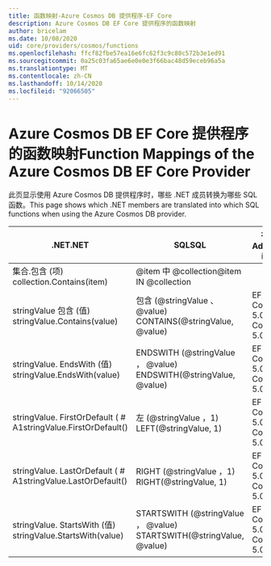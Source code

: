 ```yaml
---
title: 函数映射-Azure Cosmos DB 提供程序-EF Core
description: Azure Cosmos DB EF Core 提供程序的函数映射
author: bricelam
ms.date: 10/08/2020
uid: core/providers/cosmos/functions
ms.openlocfilehash: ffcf82fbe57ea16e6fc62f3c9c80c572b3e1ed91
ms.sourcegitcommit: 0a25c03fa65ae6e0e0e3f66bac48d59eceb96a5a
ms.translationtype: MT
ms.contentlocale: zh-CN
ms.lasthandoff: 10/14/2020
ms.locfileid: "92066505"
---
```

# <a name="function-mappings-of-the-azure-cosmos-db-ef-core-provider"></a><span data-ttu-id="52297-103">Azure Cosmos DB EF Core 提供程序的函数映射</span><span class="sxs-lookup"><span data-stu-id="52297-103">Function Mappings of the Azure Cosmos DB EF Core Provider</span></span>

<span data-ttu-id="52297-104">此页显示使用 Azure Cosmos DB 提供程序时，哪些 .NET 成员转换为哪些 SQL 函数。</span><span class="sxs-lookup"><span data-stu-id="52297-104">This page shows which .NET members are translated into which SQL functions when using the Azure Cosmos DB provider.</span></span>

<span data-ttu-id="52297-105">.NET</span><span class="sxs-lookup"><span data-stu-id="52297-105">.NET</span></span>                          | <span data-ttu-id="52297-106">SQL</span><span class="sxs-lookup"><span data-stu-id="52297-106">SQL</span></span>                              | <span data-ttu-id="52297-107">在</span><span class="sxs-lookup"><span data-stu-id="52297-107">Added in</span></span>
----------------------------- | -------------------------------- | --------
<span data-ttu-id="52297-108">集合.包含 (项) </span><span class="sxs-lookup"><span data-stu-id="52297-108">collection.Contains(item)</span></span>     | <span data-ttu-id="52297-109">@item 中 @collection</span><span class="sxs-lookup"><span data-stu-id="52297-109">@item IN @collection</span></span>
<span data-ttu-id="52297-110">stringValue 包含 (值) </span><span class="sxs-lookup"><span data-stu-id="52297-110">stringValue.Contains(value)</span></span>   | <span data-ttu-id="52297-111">包含 (@stringValue 、 @value) </span><span class="sxs-lookup"><span data-stu-id="52297-111">CONTAINS(@stringValue, @value)</span></span>   | <span data-ttu-id="52297-112">EF Core 5.0</span><span class="sxs-lookup"><span data-stu-id="52297-112">EF Core 5.0</span></span>
<span data-ttu-id="52297-113">stringValue. EndsWith (值) </span><span class="sxs-lookup"><span data-stu-id="52297-113">stringValue.EndsWith(value)</span></span>   | <span data-ttu-id="52297-114">ENDSWITH (@stringValue ， @value) </span><span class="sxs-lookup"><span data-stu-id="52297-114">ENDSWITH(@stringValue, @value)</span></span>   | <span data-ttu-id="52297-115">EF Core 5.0</span><span class="sxs-lookup"><span data-stu-id="52297-115">EF Core 5.0</span></span>
<span data-ttu-id="52297-116">stringValue. FirstOrDefault ( # A1</span><span class="sxs-lookup"><span data-stu-id="52297-116">stringValue.FirstOrDefault()</span></span>  | <span data-ttu-id="52297-117">左 (@stringValue ，1) </span><span class="sxs-lookup"><span data-stu-id="52297-117">LEFT(@stringValue, 1)</span></span>            | <span data-ttu-id="52297-118">EF Core 5.0</span><span class="sxs-lookup"><span data-stu-id="52297-118">EF Core 5.0</span></span>
<span data-ttu-id="52297-119">stringValue. LastOrDefault ( # A1</span><span class="sxs-lookup"><span data-stu-id="52297-119">stringValue.LastOrDefault()</span></span>   | <span data-ttu-id="52297-120">RIGHT (@stringValue ，1) </span><span class="sxs-lookup"><span data-stu-id="52297-120">RIGHT(@stringValue, 1)</span></span>           | <span data-ttu-id="52297-121">EF Core 5.0</span><span class="sxs-lookup"><span data-stu-id="52297-121">EF Core 5.0</span></span>
<span data-ttu-id="52297-122">stringValue. StartsWith (值) </span><span class="sxs-lookup"><span data-stu-id="52297-122">stringValue.StartsWith(value)</span></span> | <span data-ttu-id="52297-123">STARTSWITH (@stringValue ， @value) </span><span class="sxs-lookup"><span data-stu-id="52297-123">STARTSWITH(@stringValue, @value)</span></span> | <span data-ttu-id="52297-124">EF Core 5.0</span><span class="sxs-lookup"><span data-stu-id="52297-124">EF Core 5.0</span></span>
